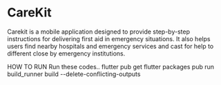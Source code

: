 # CareKit
Carekit is a mobile application designed to provide step-by-step instructions for delivering first aid in emergency situations. It also helps users find nearby hospitals and emergency services and cast for help to different close by emergency institutions.

HOW TO RUN 
Run these codes..
flutter pub get
flutter packages pub run build_runner build --delete-conflicting-outputs
